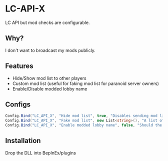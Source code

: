 # LC-API-X

LC API but mod checks are configurable.

## Why?

I don't want to broadcast my mods publicly.

## Features

- Hide/Show mod list to other players
- Custom mod list (useful for faking mod list for paranoid server owners)
- Enable/Disable modded lobby name

## Configs

```csharp
Config.Bind("LC_API_X", "Hide mod list", true, "Disables sending mod list to other players via LC_API_X");
Config.Bind("LC_API_X", "Fake mod list", new List<string>(), "A list of mods to pretend you have installed. This is useful for faking mod list for paranoid server owners. Default sends original mod list.");
Config.Bind("LC_API_X", "Enable modded lobby name", false, "Should the modded lobby name be enabled? This will add [MODDED] to the start of the lobby name.");
```

## Installation

Drop the DLL into BepInEx/plugins
